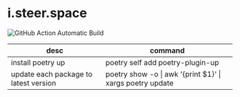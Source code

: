 # i.steer.space

![GitHub Action Automatic Build](https://github.com/steermomo/steermomo.github.io/workflows/Python%20application/badge.svg?branch=origin)

| desc | command |
| --- | --- |
| install poetry up| poetry self add poetry-plugin-up |
| update each package to latest version |poetry show -o \| awk '{print $1}' \| xargs poetry update |


